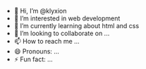 - 👋 Hi, I’m @klyxion
- 👀 I’m interested in web development 
- 🌱 I’m currently learning about html and css
- 💞️ I’m looking to collaborate on ...
- 📫 How to reach me ...
- 😄 Pronouns: ...
- ⚡ Fun fact: ...

<!---
klyxion/klyxion is a ✨ special ✨ repository because its `README.md` (this file) appears on your GitHub profile.
You can click the Preview link to take a look at your changes.
--->
